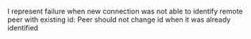 I represent failure when new connection was not able to identify remote peer with existing id:
Peer should not change id when it was already identified
